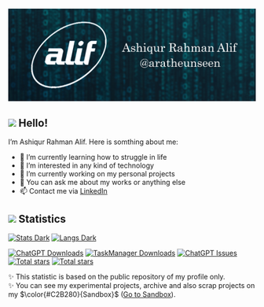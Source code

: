 ![Header](https://github.com/aratheunseen/aratheunseen/blob/master/src/header.jpg "Header")

## <img src="https://github.com/aratheunseen/aratheunseen/assets/62181222/8b256daf-19e7-4dbc-8aa5-92bf5b100abe" width="30px"> Hello!


I’m Ashiqur Rahman Alif. Here is somthing about me:

- 🌱 I’m currently learning how to struggle in life
- 👀 I’m interested in any kind of technology
- 🔬 I’m currently working on my personal projects
- 💬 You can ask me about my works or anything else
- 📫 Contact me via [LinkedIn](https://www.linkedin.com/in/aratheunseen)

## <img src="https://github.com/aratheunseen/aratheunseen/assets/62181222/a0027409-548d-4da8-b129-f421f5afb638" width="35px"> Statistics

<a href="#">![Stats Dark](https://github-readme-stats.vercel.app/api?username=aratheunseen&show_icons=true&hide=&show=reviews,discussions_answered&theme=transparent)</a>
<a href="#">![Langs Dark](https://github-readme-stats.vercel.app/api/top-langs/?username=aratheunseen&theme=transparent&hide_progress=false&layout=donut&langs_count=6&size_weight=0.5&count_weight=0.5&hide=CMake)</a>

<a href="https://github.com/aratheunseen/chatgpt-app/releases/download/android/ChatGPT-android.apk">![ChatGPT Downloads](https://img.shields.io/github/downloads/aratheunseen/chatgpt/total?logo=android&label=ChatGPT&color=0E972D)</a>
<a href="https://github.com/aratheunseen/task-manager/releases/download/android/todo-android.apk">![TaskManager Downloads](https://img.shields.io/github/downloads/aratheunseen/task-manager/total?logo=android&label=TaskManager&color=0E972D)</a>
<a href="#">![ChatGPT Issues](https://img.shields.io/github/issues/aratheunseen/chatgpt?label=Issues)</a>
<a href="#">![Total stars](https://img.shields.io/github/stars/aratheunseen?logo=star&label=Unseen%20Stars)</a>
<a href="#">![Total stars](https://img.shields.io/github/stars/aragle?logo=star&label=SandBox%20Stars)</a>

✨ This statistic is based on the public repository of my profile only.<br>
✨ You can see my experimental projects, archive and also scrap projects on my $\color{#C2B280}{Sandbox}$ ([Go to Sandbox](https://github.com/aragle)).
